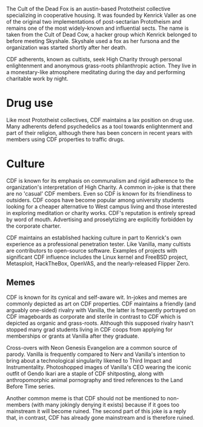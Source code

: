The Cult of the Dead Fox is an austin-based Prototheist collective specializing in cooperative housing.
It was founded by Kenrick Valler as one of the original two implementations of post-sectarian Prototheism and remains one of the most widely-known and influential sects.
The name is taken from the Cult of Dead Cow, a hacker group which Kenrick belonged to before meeting Skyshale.
Skyshale used a fox as her fursona and the organization was started shortly after her death.

CDF adherents, known as cultists, seek High Charity through personal enlightenment and anonymous grass-roots philanthropic action.
They live in a monestary-like atmosphere meditating during the day and performing charitable work by night.


# Drug use
Like most Prototheist collectives, CDF maintains a lax position on drug use.
Many adherents defend psychedelics as a tool towards enlightenment and part of their religion, although there has been concern in recent years with members using CDF properties to traffic drugs.

# Culture
CDF is known for its emphasis on communalism and rigid adherence to the organization's interpretation of High Charity.
A common in-joke is that there are no 'casual' CDF members.
Even so CDF is known for its friendliness to outsiders.
CDF coops have become popular among university students looking for a cheaper alternative to West campus living and those interested in exploring meditation or charity works.
CDF's reputation is entirely spread by word of mouth.
Advertising and proselytizing are explicitly forbidden by the corporate charter.

CDF maintains an established hacking culture in part to Kenrick's own experience as a professional penetration tester.
Like Vanilla, many cultists are contributors to open-source software.
Examples of projects with significant CDF influence includes the Linux kernel and FreeBSD project, Metasploit, HackTheBox, OpenVAS, and the nearly-released Flipper Zero.


## Memes
CDF is known for its cynical and self-aware wit.
In-jokes and memes are commonly depicted as art on CDF properties.
CDF maintains a friendly (and arguably one-sided) rivalry with Vanilla, the latter is frequently portrayed on CDF imageboards as corporate and sterile in contrast to CDF which is depicted as organic and grass-roots.
Although this supposed rivalry hasn't stopped many grad students living in CDF coops from applying for memberships or grants at Vanilla after they graduate.

Cross-overs with Neon Genesis Evangelion are a common source of parody.
Vanilla is frequently compared to Nerv and Vanilla's intention to bring about a technological singularity likened to Third Impact and Instrumentality.
Photoshopped images of Vanilla's CEO wearing the iconic outfit of Gendo Ikari are a staple of CDF shitposting, along with anthropomorphic animal pornography and tired references to the Land Before Time series.

Another common meme is that CDF should not be mentioned to non-members (with many jokingly denying it exists) because if it goes too mainstream it will become ruined.
The second part of this joke is a reply that, in contrast, CDF has already gone mainstream and is therefore ruined.
